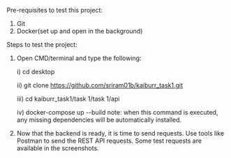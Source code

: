 Pre-requisites to test this project:

1) Git
2) Docker(set up and open in the background)

Steps to test the project:

1) Open CMD/terminal and type the following:

   i) cd desktop

   ii) git clone https://github.com/sriram01b/kaiburr_task1.git

   iii) cd kaiburr_task1/task 1/task 1/api

   iv) docker-compose up --build
       note: when this command is executed, any missing dependencies will be automatically installed.

3) Now that the backend is ready, it is time to send requests. Use tools like Postman to send the REST API requests.
   Some test requests are available in the screenshots.
   
